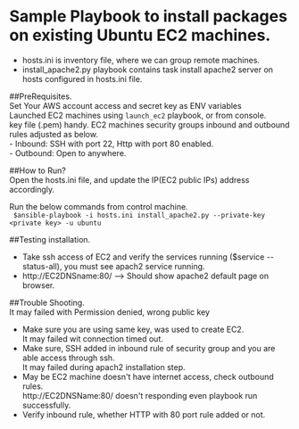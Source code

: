 # Sample Playbook to install packages on existing Ubuntu EC2 machines.  

 - hosts.ini is inventory file, where we can group remote machines.  
 - install_apache2.py playbook contains task install apache2 server on hosts configured in hosts.ini file.  
 
##PreRequisites.  
  Set Your AWS account access and secret key as ENV variables   
  Launched EC2 machines using ```launch_ec2``` playbook, or from console.  
  key file (.pem) handy.
  EC2 machines security groups inbound and outbound rules adjusted as below.  
    - Inbound: SSH with port 22, Http with port 80 enabled.  
    - Outbound: Open to anywhere.  
  
##How to Run?  
  Open the hosts.ini file, and update the IP(EC2 public IPs) address accordingly.  
  
  Run the below commands from control machine.  
  ``` $ansible-playbook -i hosts.ini install_apache2.py --private-key <private key> -u ubuntu```   
  
##Testing installation.  
  - Take ssh access of EC2 and verify the services running ($service --status-all), you must see apach2 service running.  
  - http://EC2DNSname:80/   --> Should show apache2 default page on browser.  
  
##Trouble Shooting.  
  It may failed with Permission denied, wrong public key  
   - Make sure you are using same key, was used to create EC2.  
  It may failed wit connection timed out.  
   - Make sure, SSH added in inbound rule of security group and you are able access through ssh.  
  It may failed during apach2 installation step.  
   - May be EC2 machine doesn't have internet access, check outbound rules.  
  http://EC2DNSName:80/ doesn't responding even playbook run successfully.  
   - Verify inbound rule, whether HTTP with 80 port rule added or not.  
   


 
 
